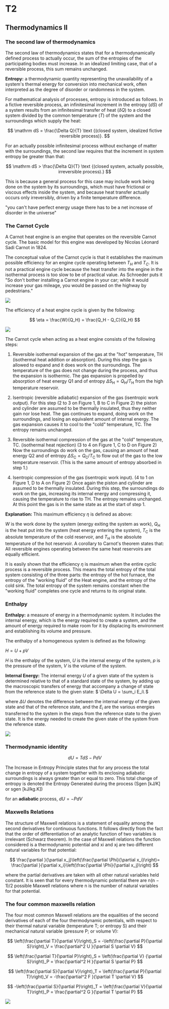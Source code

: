 # T2
## Thermodynamics II

### The second law of thermodynamics
The second law of thermodynamics states that for a thermodynamically defined process to actually occur, the sum of the entropies of the participating bodies must increase. In an idealized limiting case, that of a reversible process, this sum remains unchanged.

**Entropy:** a thermodynamic quantity representing the unavailability of a system's thermal energy for conversion into mechanical work, often interpreted as the degree of disorder or randomness in the system.


For mathematical analysis of processes, entropy is introduced as follows. In a fictive reversible process, an infinitesimal increment in the entropy ($dS$) of a system results from an infinitesimal transfer of heat ($\delta Q$) to a closed system divided by the common temperature ($T$) of the system and the surroundings which supply the heat:

$$ \mathrm dS = \frac{\Delta Q}{T} \text {(closed system, idealized fictive reversible process)}. $$

For an actually possible infinitesimal process without exchange of matter with the surroundings, the second law requires that the increment in system entropy be greater than that:

$$ \mathrm dS > \frac{\Delta Q}{T} \text {(closed system, actually possible, irreversible process).} $$

This is because a general process for this case may include work being done on the system by its surroundings, which must have frictional or viscous effects inside the system, and because heat transfer actually occurs only irreversibly, driven by a finite temperature difference.

"you can't have perfect energy usage there has to be a net increase of disorder in the universe"

### The Carnot Cycle

A Carnot heat engine is an engine that operates on the reversible Carnot cycle. The basic model for this engine was developed by Nicolas Léonard Sadi Carnot in 1824.

The conceptual value of the Carnot cycle is that it establishes the maximum possible efficiency for an engine cycle operating between $T_H$ and $T_C$. It is not a practical engine cycle because the heat transfer into the engine in the isothermal process is too slow to be of practical value. As Schroeder puts it "So don't bother installing a Carnot engine in your car; while it would increase your gas mileage, you would be passed on the highway by pedestrians."

![](https://upload.wikimedia.org/wikipedia/commons/thumb/2/22/Carnot_heat_engine_2.svg/300px-Carnot_heat_engine_2.svg.png)

The efficiency of a heat engine cycle is given by the following: 

$$ \eta = \frac{W}{Q_H} = \frac{Q_H - Q_C}{Q_H} $$

![](http://hyperphysics.phy-astr.gsu.edu/hbase/thermo/imgheat/carnot2.gif)

The Carnot cycle when acting as a heat engine consists of the following steps:

1. Reversible isothermal expansion of the gas at the "hot" temperature, TH (isothermal heat addition or absorption). During this step the gas is allowed to expand and it does work on the surroundings. The temperature of the gas does not change during the process, and thus the expansion is isothermic. The gas expansion is propelled by absorption of heat energy Q1 and of entropy $\Delta S_\text{H}=Q_\text{H}/T_\text{H}$ from the high temperature reservoir.

2. Isentropic (reversible adiabatic) expansion of the gas (isentropic work output). For this step (2 to 3 on Figure 1, B to C in Figure 2) the piston and cylinder are assumed to be thermally insulated, thus they neither gain nor lose heat. The gas continues to expand, doing work on the surroundings, and losing an equivalent amount of internal energy. The gas expansion causes it to cool to the "cold" temperature, TC. The entropy remains unchanged.

3. Reversible isothermal compression of the gas at the "cold" temperature, TC. (isothermal heat rejection) (3 to 4 on Figure 1, C to D on Figure 2) Now the surroundings do work on the gas, causing an amount of heat energy Q2 and of entropy $\Delta S_\text{C}=Q_\text{C}/T_\text{C}$ to flow out of the gas to the low temperature reservoir. (This is the same amount of entropy absorbed in step 1.)

4. Isentropic compression of the gas (isentropic work input). (4 to 1 on Figure 1, D to A on Figure 2) Once again the piston and cylinder are assumed to be thermally insulated. During this step, the surroundings do work on the gas, increasing its internal energy and compressing it, causing the temperature to rise to TH. The entropy remains unchanged. At this point the gas is in the same state as at the start of step 1.


**Explanation:**
This maximum efficiency $\eta$ is defined as above:

 $W$ is the work done by the system (energy exiting the system as work),
 $Q_\text{H}$  is the heat put into the system (heat energy entering the system),
 $T_\text{C}$  is the absolute temperature of the cold reservoir, and
 $T_\text{H}$  is the absolute temperature of the hot reservoir.
A corollary to Carnot's theorem states that: All reversible engines operating between the same heat reservoirs are equally efficient.

It is easily shown that the efficiency $\eta$ is maximum when the entire cyclic process is a reversible process. This means the total entropy of the total system consisting of the three parts: the entropy of the hot furnace, the entropy of the "working fluid" of the Heat engine, and the entropy of the cold sink. The total entropy of the system remains constant when the "working fluid" completes one cycle and returns to its original state.


### Enthalpy

**Enthalpy:** a measure of energy in a thermodynamic system. It includes the internal energy, which is the energy required to create a system, and the amount of energy required to make room for it by displacing its environment and establishing its volume and pressure.

The enthalpy of a homogeneous system is defined as the following:

$H = U + p V$

$H$ is the enthalpy of the system,
$U$ is the internal energy of the system,
$p$ is the pressure of the system,
$V$ is the volume of the system.

**Internal Energy:** The internal energy $U$ of a given state of the system is determined relative to that of a standard state of the system, by adding up the macroscopic transfers of energy that accompany a change of state from the reference state to the given state: $ \Delta U = \sum_i  E_i\ $

where $ΔU$ denotes the difference between the internal energy of the given state and that of the reference state, and the $E_i$ are the various energies transferred to the system in the steps from the reference state to the given state. It is the energy needed to create the given state of the system from the reference state.


![](http://chemwiki.ucdavis.edu/@api/deki/files/10057/=Screen_shot_2010-10-30_at_8.56.51_PM.png?revision=1)


### Thermodynamic identity 


$$ dU = TdS - PdV $$

The Increase in Entropy Principle states that for any process the total change in entropy of a system together with its enclosing adiabatic surroundings is always greater than or equal to zero. This total change of entropy is denoted the Entropy Generated during the process (Sgen [kJ/K] or sgen [kJ/kg.K])

for an **adiabatic** process, $dU = -PdV$


### Maxwells Relations

The structure of Maxwell relations is a statement of equality among the second derivatives for continuous functions. It follows directly from the fact that the order of differentiation of an analytic function of two variables is irrelevant (Schwarz theorem). In the case of Maxwell relations the function considered is a thermodynamic potential and xi and xj are two different natural variables for that potential:

$$ \frac{\partial }{\partial x_j}\left(\frac{\partial \Phi}{\partial x_i}\right)= \frac{\partial }{\partial x_i}\left(\frac{\partial \Phi}{\partial x_j}\right) $$

where the partial derivatives are taken with all other natural variables held constant. It is seen that for every thermodynamic potential there are n(n − 1)/2 possible Maxwell relations where n is the number of natural variables for that potential.



### The four common maxwells relation

The four most common Maxwell relations are the equalities of the second derivatives of each of the four thermodynamic potentials, with respect to their thermal natural variable (temperature T; or entropy S) and their mechanical natural variable (pressure P; or volume V):

$$ \left(\frac{\partial T}{\partial V}\right)_S  = -\left(\frac{\partial P}{\partial S}\right)_V = \frac{\partial^2 U }{\partial S \partial V} $$

$$ \left(\frac{\partial T}{\partial P}\right)_S = \left(\frac{\partial V}
{\partial S}\right)_P = \frac{\partial^2 H }{\partial S \partial P} $$

$$ \left(\frac{\partial S}{\partial V}\right)_T = \left(\frac{\partial P}{\partial T}\right)_V = -\frac{\partial^2 F }{\partial T \partial V} $$ 

$$ -\left(\frac{\partial S}{\partial P}\right)_T = \left(\frac{\partial V}{\partial T}\right)_P = \frac{\partial^2 G }{\partial T \partial P} $$

![](https://upload.wikimedia.org/wikipedia/commons/thumb/0/09/Thermodynamic_map.svg/400px-Thermodynamic_map.svg.png)

